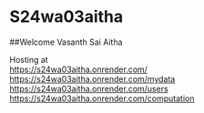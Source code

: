 # S24wa03aitha

##Welcome Vasanth Sai Aitha

Hosting at  
<https://s24wa03aitha.onrender.com/>  
<https://s24wa03aitha.onrender.com/mydata>  
<https://s24wa03aitha.onrender.com/users>  
<https://s24wa03aitha.onrender.com/computation>